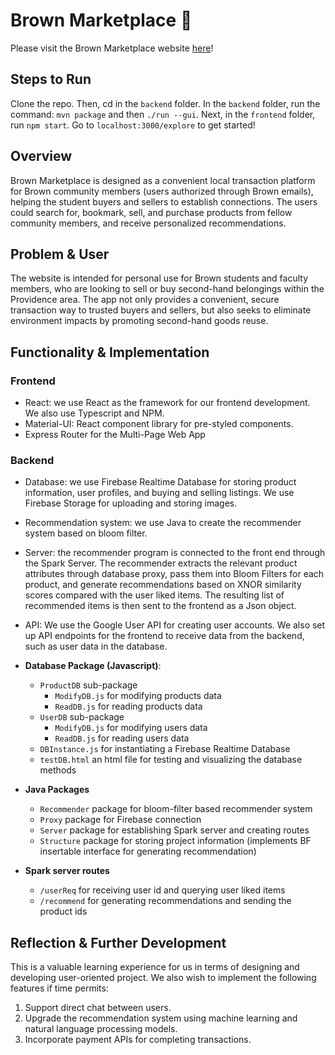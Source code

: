 # Brown Marketplace 🧸

Please visit the Brown Marketplace website [here](https://brown-marketplace.vercel.app)! 

## Steps to Run
Clone the repo. Then, cd in the `backend` folder. In the `backend` folder, run the command: `mvn package` and then `./run --gui`. Next, in the `frontend` folder, run `npm start`. Go to `localhost:3000/explore` to get started!

## Overview
Brown Marketplace is designed as a convenient local transaction platform for Brown community members (users authorized through Brown emails), helping the student buyers and sellers to establish connections. The users could search for, bookmark, sell, and purchase products from fellow community members, and receive personalized recommendations. 

## Problem & User
The website is intended for personal use for Brown students and faculty members, who are looking to sell or buy second-hand belongings within the Providence area. The app not only provides a convenient, secure transaction way to trusted buyers and sellers, but also seeks to eliminate environment impacts by promoting second-hand goods reuse.

## Functionality & Implementation
### Frontend
- React: we use React as the framework for our frontend development. We also use Typescript and NPM.
- Material-UI: React component library for pre-styled components.
- Express Router for the Multi-Page Web App
      
### Backend
- Database: we use Firebase Realtime Database for storing product information, user profiles, and buying and selling listings. We use Firebase Storage for uploading and storing images.
- Recommendation system: we use Java to create the recommender system based on bloom filter. 
- Server: the recommender program is connected to the front end through the Spark Server. The recommender extracts the relevant product attributes through database proxy, pass them into Bloom Filters for each product, and generate recommendations based on XNOR similarity scores compared with the user liked items. The resulting list of recommended items is then sent to the frontend as a Json object.
- API: We use the Google User API for creating user accounts. We also set up API endpoints for the frontend to receive data from the backend, such as user data in the database.

- **Database Package (Javascript)**:
    - `ProductDB` sub-package
        - `ModifyDB.js` for modifying products data
        - `ReadDB.js` for reading products data
    - `UserDB` sub-package
        - `ModifyDB.js` for modifying users data
        - `ReadDB.js` for reading users data
    - `DBInstance.js` for instantiating a Firebase Realtime Database
    - `testDB.html` an html file for testing and visualizing the database methods
- **Java Packages**
    - `Recommender` package for bloom-filter based recommender system
    - `Proxy` package for Firebase connection
    - `Server` package for establishing Spark server and creating routes
    - `Structure` package for storing project information (implements BF insertable interface for generating recommendation)
- **Spark server routes**
    - `/userReq` for receiving user id and querying user liked items
    - `/recommend` for generating recommendations and sending the product ids

## Reflection & Further Development
This is a valuable learning experience for us in terms of designing and developing user-oriented project. We also wish to implement the following features if time permits: 

1. Support direct chat between users. 
2. Upgrade the recommendation system using machine learning and natural language processing models. 
3. Incorporate payment APIs for completing transactions. 
